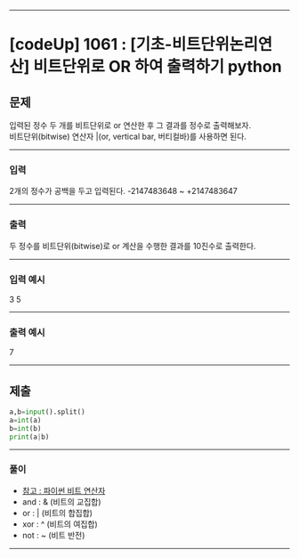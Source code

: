 
---

# [codeUp] 1061 : [기초-비트단위논리연산] 비트단위로 OR 하여 출력하기 python


## 문제
 
입력된 정수 두 개를 비트단위로 or 연산한 후 그 결과를 정수로 출력해보자.   
비트단위(bitwise) 연산자 |(or, vertical bar, 버티컬바)를 사용하면 된다.




---
### 입력 

2개의 정수가 공백을 두고 입력된다.
-2147483648 ~ +2147483647


---
### 출력   

두 정수를 비트단위(bitwise)로 or 계산을 수행한 결과를 10진수로 출력한다.

---
### 입력 예시

3 5

---
### 출력 예시

7

---
제출
---
```python
a,b=input().split()
a=int(a)
b=int(b)
print(a|b)
```

---
### 풀이
* [참고 : 파이썬 비트 연산자](https://dojang.io/mod/page/view.php?id=2460)
* and : & (비트의 교집합)
* or : | (비트의 합집합)
* xor : ^ (비트의 여집합)
* not : ~ (비트 반전)
---
